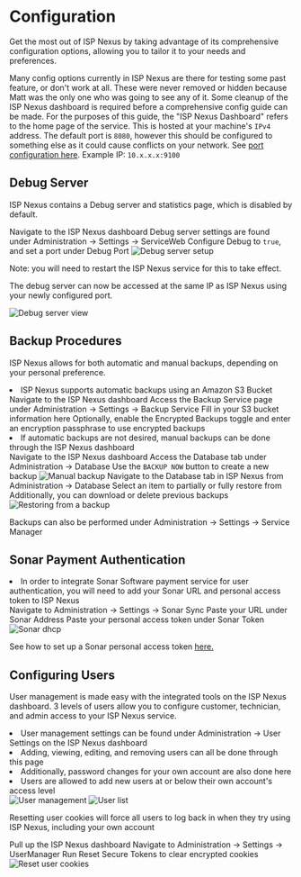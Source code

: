 # Configuration

Get the most out of ISP Nexus by taking advantage of its comprehensive
configuration options, allowing you to tailor it to your needs and preferences.

<warning>
    Many config options currently in ISP Nexus are there for testing some past feature, or don't work at all.
    These were never removed or hidden because Matt was the only one who was going to see any of it.
    Some cleanup of the ISP Nexus dashboard is required before a comprehensive config guide can be made.
</warning>

<tip>
    For the purposes of this guide, the "ISP Nexus Dashboard" refers to the home page of the service.
    This is hosted at your machine's <code>IPv4</code> address.
    The default port is <code>8080</code>, however this should be configured to something else as it could
    cause conflicts on your network. See <a href="Installation.md#installation-configure-port">port configuration here</a>.
    Example IP: <code>10.x.x.x:9100</code>
</tip>

## Debug Server

<p id="configuration-debug-article">ISP Nexus contains a Debug server and statistics page, which is disabled by default.</p>

<procedure title="Enabling Debug Server" id="configuration-debug-enable">
    <step>Navigate to the ISP Nexus dashboard</step>
    <step>Debug server settings are found under <control>Administration → Settings → ServiceWeb</control></step>
    <step>Configure <control>Debug</control> to <code>true</code>, and set a port under <control>Debug Port</control></step>
    <img src="debug-server-setup.png" alt="Debug server setup" border-effect="line"/>
</procedure>

<tip id="configuration-debug-restart">Note: you will need to restart the ISP Nexus service for this to take effect.</tip>

<procedure title="Accessing Debug Server" id="configuration-debug-access">
    <p>The debug server can now be accessed at the same IP as ISP Nexus using your newly configured port.</p>
    <img src="debug-server-view.png" alt="Debug server view" border-effect="line"/>
</procedure>

## Backup Procedures

ISP Nexus allows for both automatic and manual backups, depending on your personal preference.

<procedure title="Automatic Backups">
    <list>
        <li>ISP Nexus supports automatic backups using an Amazon S3 Bucket</li>
    </list>
    <step>Navigate to the ISP Nexus dashboard</step>
    <step>Access the Backup Service page under <control>Administration → Settings → Backup Service</control></step>
    <step>Fill in your S3 bucket information here</step>
    <step>Optionally, enable the <control>Encrypted Backups</control> toggle
    and enter an encryption passphrase to use encrypted backups</step>
</procedure>

<procedure title="Manual Backups">
    <list>
        <li>If automatic backups are not desired, manual backups can be done through the ISP Nexus dashboard</li>
    </list>
    <step>Navigate to the ISP Nexus dashboard</step>
    <step>Access the Database tab under <control>Administration → Database</control></step>
    <step>Use the <code>BACKUP NOW</code> button to create a new backup</step>
    <img src="backup-manual.png" alt="Manual backup" border-effect="line"/>
</procedure>

<procedure title="Restoring from a Backup">
    <step>Navigate to the Database tab in ISP Nexus from <control>Administration → Database</control></step>
    <step>Select an item to partially or fully restore from</step>
    <step>Additionally, you can download or delete previous backups</step>
    <img src="backup-restore.png" alt="Restoring from a backup" border-effect="line"/>
</procedure>

<tip>Backups can also be performed under <control>Administration → Settings → Service Manager</control></tip>

## Sonar Payment Authentication

<procedure title="Sonar Sync">
    <list>
        <li>In order to integrate Sonar Software payment service for user authentication,
        you will need to add your Sonar URL and personal access token to ISP Nexus</li>
    </list>
    <step>Navigate to <control>Administration → Settings → Sonar Sync</control></step>
    <step>Paste your URL under <emphasis>Sonar Address</emphasis></step>
    <step>Paste your personal access token under <emphasis>Sonar Token</emphasis></step>
    <img src="sonar-setup.png" alt="Sonar dhcp" border-effect="line"/>
</procedure>

See how to set up a Sonar personal access token
<a href="https://docs.sonar.expert/system/api-calls-using-third-party-applications-personal-access-tokens">here.</a>

## Configuring Users

<p id="configuration-user-article">User management is made easy with the integrated tools on the ISP Nexus dashboard.
3 levels of users allow you to configure customer, technician, and admin access to your ISP Nexus service.</p>

<procedure title="User Management" id="configuration-user-manage">
    <list>
        <li>
            User management settings can be found under
            <control>Administration → User Settings</control> on the ISP Nexus dashboard
        </li>
        <li>Adding, viewing, editing, and removing users can all be done through this page</li>
        <li>Additionally, password changes for your own account are also done here</li>
        <li>Users are allowed to add new users at or below their own account's access level</li>
    </list>
    <img src="user-management.png" alt="User management" border-effect="line"/>
    <img src="user-management-detailed.png" alt="User list" border-effect="line"/>
</procedure>

<procedure title="Clearing ISP Nexus User Cookies" id="configuration-user-reset">
    <p>
        Resetting user cookies will force all users to log back in when they
        try using ISP Nexus, including your own account
    </p>
    <step>Pull up the ISP Nexus dashboard</step>
    <step>Navigate to <control>Administration → Settings → UserManager</control></step>
    <step>Run <control>Reset Secure Tokens</control> to clear encrypted cookies</step>
    <img src="user-reset-cookies.png" alt="Reset user cookies" border-effect="line"/>
</procedure>